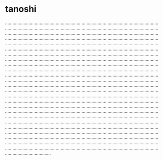 # tanoshi

.................................................................................................................................................................................................................................................................................................................................................................................................................................................................................................................................................................................................................................................................................................................................................................................................................................................................................................................................................................................................................................................................................................................................................................................................................................................................................................................................................................................................................................................................................................................................................................................................................................................................................................................................................................................................................................................................................................................................................................................................................................................................................................................................................................................................................................................................................................................................................................................................................................................................................................................................................................................................................................................................................................................................................................................................................................................................................................................................................................................................................................................................................................................................................................................................................................................................